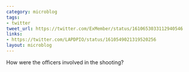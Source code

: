 ```yaml
---
category: microblog
tags:
- twitter
tweet_url: https://twitter.com/ExMember/status/1610653033112940546
links:
- https://twitter.com/LAPDPIO/status/1610549021319520256
layout: microblog
---
```

How were the officers involved in the shooting?
